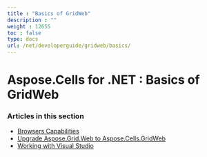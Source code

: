 ```yaml
---
title : "Basics of GridWeb" 
description : "" 
weight : 12655 
toc : false
type: docs
url: /net/developerguide/gridweb/basics/
---
```


# Aspose.Cells for .NET : Basics of GridWeb


### Articles in this section

*    [Browsers Capabilities](https://docs2.aspose.com/cells/net/developerguide/gridweb/basics/browsers+capabilities/)    
*    [Upgrade Aspose.Grid.Web to Aspose.Cells.GridWeb](https://docs2.aspose.com/cells/net/developerguide/gridweb/basics/upgrade+aspose.grid.web+to+aspose.cells.gridweb/)    
*    [Working with Visual Studio](https://docs2.aspose.com/cells/net/developerguide/gridweb/basics/working+with+visual+studio/)    

           

